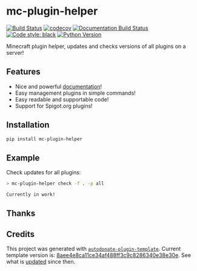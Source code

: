 # mc-plugin-helper

[![Build Status](https://github.com/PerchunPak/mc-plugin-helper/actions/workflows/test.yml/badge.svg?branch=master)](https://github.com/PerchunPak/mc-plugin-helper/actions?query=workflow%3Atest)
[![codecov](https://codecov.io/gh/PerchunPak/mc-plugin-helper/branch/master/graph/badge.svg)](https://codecov.io/gh/PerchunPak/mc-plugin-helper)
[![Documentation Build Status](https://readthedocs.org/projects/mc-plugin-helper/badge/?version=latest)](https://mc-plugin-helper.readthedocs.io/)
[![Code style: black](https://img.shields.io/badge/code%20style-black-000000.svg)](https://github.com/psf/black)
[![Python Version](https://img.shields.io/pypi/pyversions/mc-plugin-helper.svg)](https://pypi.org/project/mc-plugin-helper/)

Minecraft plugin helper, updates and checks versions of all plugins on a server!

## Features

- Nice and powerful [documentation](https://mc-plugin-helper.readthedocs.io/en/latest/)!
- Easy management plugins in simple commands!
- Easy readable and supportable code!
- Support for Spigot.org plugins!


## Installation

```bash
pip install mc-plugin-helper
```


## Example

Check updates for all plugins:

```bash
> mc-plugin-helper check -f . -p all

Currently in work!
```

## Thanks

## Credits

This project was generated with [`autodonate-plugin-template`](https://github.com/fire-squad/autodonate-plugin-template). 
Current template version is: [8aee4e8ca11ce34af488ff3c9c8286340e38e30e](https://github.com/fire-squad/autodonate-plugin-template/tree/8aee4e8ca11ce34af488ff3c9c8286340e38e30e). 
See what is [updated](https://github.com/fire-squad/autodonate-plugin-template/compare/8aee4e8ca11ce34af488ff3c9c8286340e38e30e...master) 
since then.
